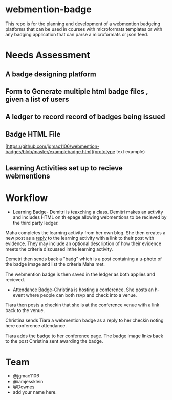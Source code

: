 # webmention-badge

This repo is for the planning and development of a webmention badgeing platforms that can be used in courses with microformats templates or with any badging application that can parse a microformats or json feed.

# Needs Assessment
## A badge designing platform
## Form to Generate multiple html badge files , given a list of users
## A ledger to record record of badges being issued
## Badge HTML File
[https://github.com/jgmac1106/webmention-badges/blob/master/examplebadge.html](prototype text example)
## Learning Activities set up to recieve webmentions

# Workflow
* Learning Badge- Demitri is teaxching a class. Demitri makes an activity and includes HTML on th epage allowing webmentions to be recieved by the third party ledger.

Maha completes the learning activity from her own blog. She then creates a new post as a [reply](https://indieweb.org/reply)  to the learning activity with a link to their post with evidence. They may include an optional description of how their evidence meets the criteria discussed inthe learning activity.

Demetri then sends back a "badg" which is a post containing a u-photo of the badge image and list the criteria Maha met. 

The webmention badge is then saved in the ledger as both applies and recieved.

* Attendance Badge-Christina is hosting a conference. She posts an h-event where people can both rsvp and check into a venue.

Tiara then posts a checkin that she is at the conference venue with a link back to the venue.

Christina sends Tiara a webmention badge as a reply to her checkin noting here conference attendance.

Tiara adds the badge to her conference page. The badge image links back to the post Christina sent awarding the badge.

# Team
* @jgmac1106
* @iamjessklein
* @Downes
* add your name here.


